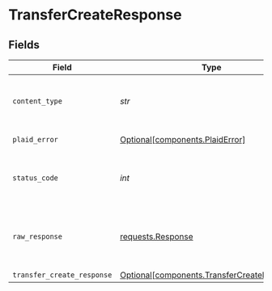 # TransferCreateResponse


## Fields

| Field                                                                                        | Type                                                                                         | Required                                                                                     | Description                                                                                  |
| -------------------------------------------------------------------------------------------- | -------------------------------------------------------------------------------------------- | -------------------------------------------------------------------------------------------- | -------------------------------------------------------------------------------------------- |
| `content_type`                                                                               | *str*                                                                                        | :heavy_check_mark:                                                                           | HTTP response content type for this operation                                                |
| `plaid_error`                                                                                | [Optional[components.PlaidError]](../../models/shared/plaiderror.md)                         | :heavy_minus_sign:                                                                           | Error response                                                                               |
| `status_code`                                                                                | *int*                                                                                        | :heavy_check_mark:                                                                           | HTTP response status code for this operation                                                 |
| `raw_response`                                                                               | [requests.Response](https://requests.readthedocs.io/en/latest/api/#requests.Response)        | :heavy_minus_sign:                                                                           | Raw HTTP response; suitable for custom response parsing                                      |
| `transfer_create_response`                                                                   | [Optional[components.TransferCreateResponse]](../../models/shared/transfercreateresponse.md) | :heavy_minus_sign:                                                                           | OK                                                                                           |
